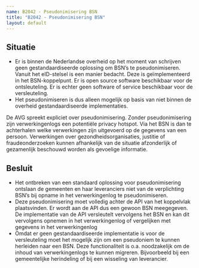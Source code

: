 ```yaml
---
name: B2042 - Pseudonimisering BSN
title: "B2042 - Pseudonimisering BSN"
layout: default
---
```


## Situatie
-	Er is binnen de Nederlandse overheid op het moment van schrijven geen gestandaardiseerde oplossing om BSN’s te pseudonimiseren. Vanuit het eID-stelsel is een manier bedacht. Deze is geïmplementeerd in het BSN-koppelpunt. Er is open source software beschikbaar voor de ontsleuteling. Er is echter geen software of service beschikbaar voor de versleuteling. 
-	Het pseudonimiseren is dus alleen mogelijk op basis van niet binnen de overheid gestandaardiseerde implementaties.

De AVG spreekt expliciet over pseudonimisering. Zonder pseudonimisering zijn verwerkingenlogs een potentiële privacy hotspot. Via het BSN is dan te achterhalen welke verwerkingen zijn uitgevoerd op de gegevens van een persoon. Verwerkingen over gezondheidsorganisaties, justitie of fraudeonderzoeken kunnen afhankelijk van de situatie afzonderlijk of gezamenlijk beschouwd worden als gevoelige informatie.

## Besluit
-	Het ontbreken van een standaard oplossing voor pseudonimisering ontslaan de gemeenten en haar leveranciers niet van de verplichting BSN’s bij opname in het verwerkingenlog te pseudonimiseren. 
-	Deze pseudonimisering moet volledig achter de API van het koppelvlak plaatsvinden. Er wordt aan de API dus een gewoon BSN meegegeven. De implementatie van de API versleutelt vervolgens het BSN en kan dit vervolgens opnemen in het verwerkingenlog of vergelijken met gegevens in het verwerkingenlog
-	Omdat er geen gestandaardiseerde implementatie is voor de versleuteling moet het mogelijk zijn om een pseudoniem te kunnen herleiden naar een BSN. Deze functionaliteit is o.a. noodzakelijk om de inhoud van verwerkingenlogs te kunnen migreren. Bijvoorbeeld bij een gemeentelijke herindeling of bij een wisseling van leverancier.

